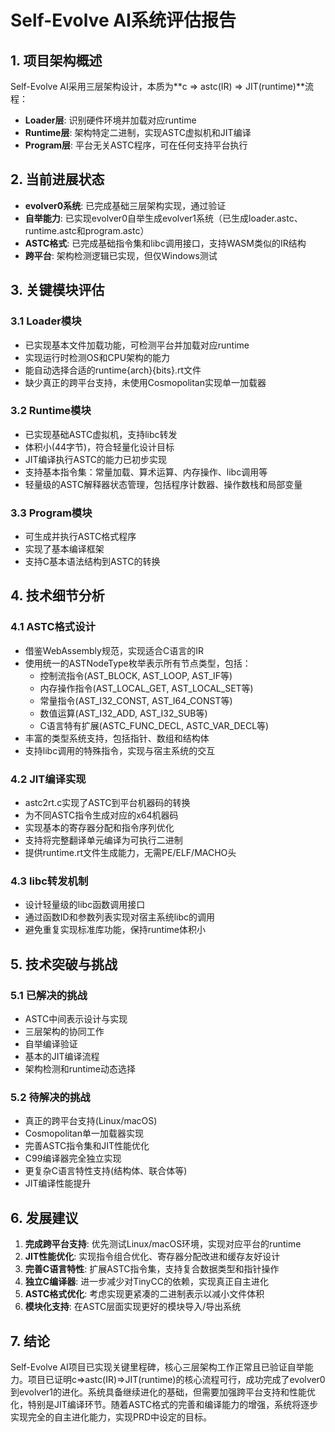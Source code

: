 # Self-Evolve AI系统评估报告

## 1. 项目架构概述

Self-Evolve AI采用三层架构设计，本质为**c => astc(IR) => JIT(runtime)**流程：

- **Loader层**: 识别硬件环境并加载对应runtime
- **Runtime层**: 架构特定二进制，实现ASTC虚拟机和JIT编译
- **Program层**: 平台无关ASTC程序，可在任何支持平台执行

## 2. 当前进展状态

- **evolver0系统**: 已完成基础三层架构实现，通过验证
- **自举能力**: 已实现evolver0自举生成evolver1系统（已生成loader.astc、runtime.astc和program.astc）
- **ASTC格式**: 已完成基础指令集和libc调用接口，支持WASM类似的IR结构
- **跨平台**: 架构检测逻辑已实现，但仅Windows测试

## 3. 关键模块评估

### 3.1 Loader模块
- 已实现基本文件加载功能，可检测平台并加载对应runtime
- 实现运行时检测OS和CPU架构的能力
- 能自动选择合适的runtime{arch}{bits}.rt文件
- 缺少真正的跨平台支持，未使用Cosmopolitan实现单一加载器

### 3.2 Runtime模块
- 已实现基础ASTC虚拟机，支持libc转发
- 体积小(44字节)，符合轻量化设计目标
- JIT编译执行ASTC的能力已初步实现
- 支持基本指令集：常量加载、算术运算、内存操作、libc调用等
- 轻量级的ASTC解释器状态管理，包括程序计数器、操作数栈和局部变量

### 3.3 Program模块
- 可生成并执行ASTC格式程序
- 实现了基本编译框架
- 支持C基本语法结构到ASTC的转换

## 4. 技术细节分析

### 4.1 ASTC格式设计
- 借鉴WebAssembly规范，实现适合C语言的IR
- 使用统一的ASTNodeType枚举表示所有节点类型，包括：
  - 控制流指令(AST_BLOCK, AST_LOOP, AST_IF等)
  - 内存操作指令(AST_LOCAL_GET, AST_LOCAL_SET等)
  - 常量指令(AST_I32_CONST, AST_I64_CONST等)
  - 数值运算(AST_I32_ADD, AST_I32_SUB等)
  - C语言特有扩展(ASTC_FUNC_DECL, ASTC_VAR_DECL等)
- 丰富的类型系统支持，包括指针、数组和结构体
- 支持libc调用的特殊指令，实现与宿主系统的交互

### 4.2 JIT编译实现
- astc2rt.c实现了ASTC到平台机器码的转换
- 为不同ASTC指令生成对应的x64机器码
- 实现基本的寄存器分配和指令序列优化
- 支持将完整翻译单元编译为可执行二进制
- 提供runtime.rt文件生成能力，无需PE/ELF/MACHO头

### 4.3 libc转发机制
- 设计轻量级的libc函数调用接口
- 通过函数ID和参数列表实现对宿主系统libc的调用
- 避免重复实现标准库功能，保持runtime体积小

## 5. 技术突破与挑战

### 5.1 已解决的挑战
- ASTC中间表示设计与实现
- 三层架构的协同工作
- 自举编译验证
- 基本的JIT编译流程
- 架构检测和runtime动态选择

### 5.2 待解决的挑战
- 真正的跨平台支持(Linux/macOS)
- Cosmopolitan单一加载器实现
- 完善ASTC指令集和JIT性能优化
- C99编译器完全独立实现
- 更复杂C语言特性支持(结构体、联合体等)
- JIT编译性能提升

## 6. 发展建议

1. **完成跨平台支持**: 优先测试Linux/macOS环境，实现对应平台的runtime
2. **JIT性能优化**: 实现指令组合优化、寄存器分配改进和缓存友好设计
3. **完善C语言特性**: 扩展ASTC指令集，支持复合数据类型和指针操作
4. **独立C编译器**: 进一步减少对TinyCC的依赖，实现真正自主进化
5. **ASTC格式优化**: 考虑实现更紧凑的二进制表示以减小文件体积
6. **模块化支持**: 在ASTC层面实现更好的模块导入/导出系统

## 7. 结论

Self-Evolve AI项目已实现关键里程碑，核心三层架构工作正常且已验证自举能力。项目已证明c=>astc(IR)=>JIT(runtime)的核心流程可行，成功完成了evolver0到evolver1的进化。系统具备继续进化的基础，但需要加强跨平台支持和性能优化，特别是JIT编译环节。随着ASTC格式的完善和编译能力的增强，系统将逐步实现完全的自主进化能力，实现PRD中设定的目标。 